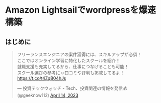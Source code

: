 <!--
title:   Amazon Lightsailでwordpressを爆速構築
tags:    AWS,Lightsail,WordPress
id:      9d95ea4437cc43ef266a
private: false
-->


# Amazon Lightsailでwordpressを爆速構築
## はじめに

<blockquote class="twitter-tweet"><p lang="ja" dir="ltr">フリーランスエンジニアの案件獲得には、スキルアップが必須！<br>ここではオンライン学習に特化したスクールを紹介！<br>就職支援も充実してるから、仕事につなげることも可能！<br>スクール選びの参考に☺口コミや評判も掲載してるよ！<a href="https://t.co/t4ZqB04hJs">https://t.co/t4ZqB04hJs</a></p>&mdash; 投資テックウォッチ - Tech、投資関連の情報を発信💰 (@geeknow112) <a href="https://twitter.com/geeknow112/status/1646759695334424576?ref_src=twsrc%5Etfw">April 14, 2023</a></blockquote> <script async src="https://platform.twitter.com/widgets.js" charset="utf-8"></script>

